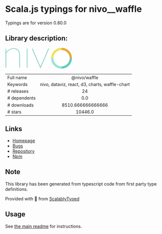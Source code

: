 
# Scala.js typings for nivo__waffle

Typings are for version 0.80.0

## Library description:
<a href="https://nivo.rocks"><img alt="nivo" src="https://raw.githubusercontent.com/plouc/nivo/master/nivo.png" width="216" height="68"/></a>

|                    |                 |
| ------------------ | :-------------: |
| Full name          | @nivo/waffle |
| Keywords           | nivo, dataviz, react, d3, charts, waffle-chart |
| # releases         | 24 |
| # dependents       | 0.0 |
| # downloads        | 8510.666666666666 |
| # stars            | 10446.0 |

## Links
- [Homepage](https://github.com/plouc/nivo#readme)
- [Bugs](https://github.com/plouc/nivo/issues)
- [Repository](https://github.com/plouc/nivo)
- [Npm](https://www.npmjs.com/package/%40nivo%2Fwaffle)
    


## Note
This library has been generated from typescript code from first party type definitions.

Provided with :purple_heart: from [ScalablyTyped](https://github.com/oyvindberg/ScalablyTyped)

## Usage
See [the main readme](../../readme.md) for instructions.


